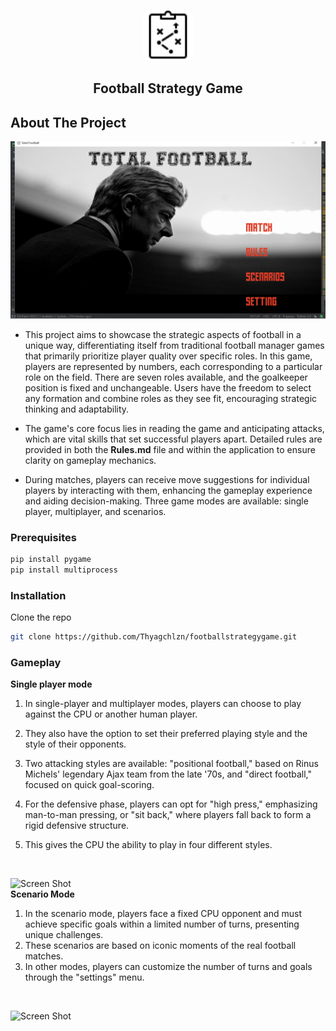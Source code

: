 <br/>
<p align="center">
  <a href="https://github.com/Thyagchlzn/footballstrategygame">
    <img src="https://raw.githubusercontent.com/Thyagchlzn/footballstrategygame/main/images/strategy.png?raw=True" alt="Logo" width="80" height="80">
  </a>

  <h2 align="center">Football Strategy Game </h2>

  
</p>


## About The Project

![Screen Shot](https://raw.githubusercontent.com/Thyagchlzn/footballstrategygame/main/snapshots/home.png?raw=True)
</br>
* This project aims to showcase the strategic aspects of football in a unique way, differentiating itself from traditional football manager games that primarily prioritize player quality over specific roles. In this game, players are represented by numbers, each corresponding to a particular role on the field. There are seven roles available, and the goalkeeper position is fixed and unchangeable. Users have the freedom to select any formation and combine roles as they see fit, encouraging strategic thinking and adaptability.
  
* The game's core focus lies in reading the game and anticipating attacks, which are vital skills that set successful players apart. Detailed rules are provided in both the **Rules.md** file and within the application to ensure clarity on gameplay mechanics.

* During matches, players can receive move suggestions for individual players by interacting with them, enhancing the gameplay experience and aiding decision-making. Three game modes are available: single player, multiplayer, and scenarios. 


### Prerequisites



```sh
pip install pygame
pip install multiprocess
```

### Installation


 Clone the repo

```sh
git clone https://github.com/Thyagchlzn/footballstrategygame.git
```

### Gameplay

**Single  player mode**

1. In single-player and multiplayer modes, players can choose to play against the CPU or another human player. 
  
2. They also have the option to set their preferred playing style and the style of their opponents.
   
3. Two attacking styles are available: "positional football," based on Rinus Michels' legendary Ajax team from the late '70s, and "direct football," focused on quick goal-scoring. 
   
4. For the defensive phase, players can opt for "high press," emphasizing man-to-man pressing, or "sit back," where players fall back to form a rigid defensive structure. 
   
5. This gives the CPU the ability to play in four different styles.

<br/>

![Screen Shot](https://raw.githubusercontent.com/Thyagchlzn/multiplayerchessgame/main/snapshots/teamselection.png?raw=True)
<br/>
**Scenario Mode**
1. In the scenario mode, players face a fixed CPU opponent and must achieve specific goals within a limited number of turns, presenting unique challenges.
2. These scenarios are based on iconic moments of the real football matches.
3. In other modes, players can customize the number of turns and goals through the "settings" menu.

<br/>

![Screen Shot](https://raw.githubusercontent.com/Thyagchlzn/multiplayerchessgame/main/snapshots/scenario-matchup.png?raw=True)

